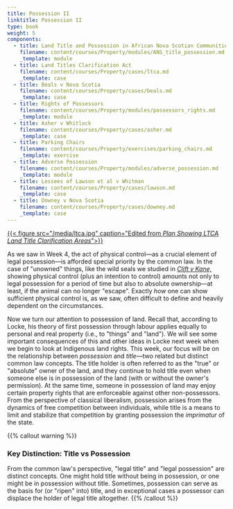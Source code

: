 ```yaml
---
title: Possession II
linktitle: Possession II
type: book
weight: 5
components:
  - title: Land Title and Possession in African Nova Scotian Communities
    filename: content/courses/Property/modules/ANS_title_possession.md
    _template: module
  - title: Land Titles Clarification Act
    filename: content/courses/Property/cases/ltca.md
    _template: case
  - title: Beals v Nova Scotia
    filename: content/courses/Property/cases/beals.md
    _template: case
  - title: Rights of Possessors
    filename: content/courses/Property/modules/possessors_rights.md
    _template: module
  - title: Asher v Whitlock
    filename: content/courses/Property/cases/asher.md
    _template: case
  - title: Parking Chairs
    filename: content/courses/Property/exercises/parking_chairs.md
    _template: exercise
  - title: Adverse Possession
    filename: content/courses/Property/modules/adverse_possession.md
    _template: module
  - title: Lessees of Lawson et al v Whitman
    filename: content/courses/Property/cases/lawson.md
    _template: case
  - title: Downey v Nova Scotia
    filename: content/courses/Property/cases/downey.md
    _template: case
---
```



[{{< figure src="/media/ltca.jpg" caption="Edited from *Plan Showing LTCA Land Title Clarification Areas*">}}](https://novascotia.ca/natr/titles-clarification/pdf/NovaScotiaLTCA.pdf)

As we saw in Week 4, the act of physical control—as a crucial element of legal possession—is afforded special priority by the common law. In the case of "unowned" things, like the wild seals we studied in *[Clift v Kane,](../week4/#clift-v-kane-1870-5-nfld-lr-nfld-en-banc)* showing physical control (plus an intention to control) amounts not only to legal possession for a period of time but also to absolute ownership—at least, if the animal can no longer "escape". Exactly *how* one can show sufficient physical control is, as we saw, often difficult to define and heavily dependent on the circumstances. 

Now we turn our attention to possession of land. Recall that, according to Locke, his theory of first possession through labour applies equally to personal and real property (i.e., to "things" and "land"). We will see some important consequences of this and other ideas in Locke next week when we begin to look at Indigenous land rights. This week, our focus will be on the relationship between *possession* and *title*—two related but distinct common law concepts. The title holder is often referred to as the "true" or "absolute" owner of the land, and they continue to hold title even when someone else is in possession of the land (with or without the owner's permission). At the same time, someone in possession of land may enjoy certain property rights that are enforceable against other non-possessors. From the perspective of classical liberalism, possession arises from the dynamics of free competition between individuals, while title is a means to limit and stabilize that competition by granting possession the *imprimatur* of the state. 

{{% callout warning %}} 

### Key Distinction: Title vs Possession

From the common law's perspective, "legal title" and "legal possession" are distinct concepts. One might hold title without being in possession, or one might be in possession without title. Sometimes, possession can serve as the basis for (or "ripen" into) title, and in exceptional cases a possessor can displace the holder of legal title altogether.
{{% /callout %}}
